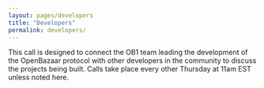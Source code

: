 ```yaml
---
layout: pages/developers
title: "Developers"
permalink: developers/
---
```


This call is designed to connect the OB1 team leading the development of the OpenBazaar protocol with other developers in the community to discuss the projects being built. Calls take place every other Thursday at 11am EST unless noted here.

